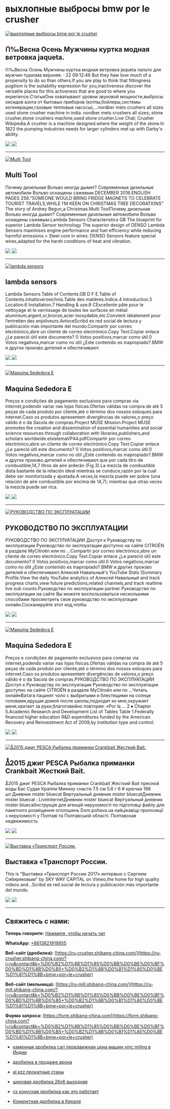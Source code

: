 # выхлопные выбросы bmw por le crusher

<a href="https://swt.shibang-china.com/?l=ru&img&k=%D0%B2%D1%8B%D1%85%D0%BB%D0%BE%D0%BF%D0%BD%D1%8B%D0%B5+%D0%B2%D1%8B%D0%B1%D1%80%D0%BE%D1%81%D1%8B+bmw+por+le+crusher" target="_blank">![выхлопные выбросы bmw por le crusher](http://static.shibang-china.com/all-800x300/162.jpg)</a>

## ᑎ‰Весна Осень Мужчины куртка модная ветровка jaqueta.
ᑎ‰Весна Осень Мужчины куртка модная ветровка jaqueta пальто для мужчин туризма верхняя.&nbsp;&#0183;&#32; 22 09:12:46 But they haw love much of a propensity to do so than others.If you are play to think that fittingness pugilism is the suitability expression for you,inactiveness discover the versatile places for this activeness that are good to where you experience.СтатьиОни охватывают уровни звуковой мощности,выбросы оксидов азота от бытовых приборов (котлы,бойлеры,системы когенерации,газовые тепловые насосы),…nordber mets crushers all sizes used stone crusher machine in india .nordber mets crushers all sizes;.stone crusher,stone crushers machine,used stone crusher.Live Chat; Crusher Wikipedia.A crusher is a machine designed.where the weight of the stone.In 1822 the pumping industries needs for larger cylinders met up with Darby's ability.


<a href="https://whatsapp.shibangsoft.com/WhatsApp.php" target="_blank" title="WhatsApp">![](http://static.shibang-china.com/icon/whatsapp.png)</a> <a href="https://swt.shibang-china.com/?l=ru&icon&k=%D0%B2%D1%8B%D1%85%D0%BB%D0%BE%D0%BF%D0%BD%D1%8B%D0%B5+%D0%B2%D1%8B%D0%B1%D1%80%D0%BE%D1%81%D1%8B+bmw+por+le+crusher" target="_blank">![](http://static.shibang-china.com/icon/chat-ru.png)</a>

---

<a href="https://swt.shibang-china.com/?l=ru&img&k=%D0%B2%D1%8B%D1%85%D0%BB%D0%BE%D0%BF%D0%BD%D1%8B%D0%B5+%D0%B2%D1%8B%D0%B1%D1%80%D0%BE%D1%81%D1%8B+bmw+por+le+crusher" target="_blank">![Multi Tool](http://static.shibang-china.com/all-800x300/594.jpg)</a>

## Multi Tool
Почему дизельная Вольво иногда дымит? Современные дизельные автомобили Вольво оснащены сажевым.DECEMBER 2016.ENGLISH PAGES 256.“SOMEONE WOULD BRING FRIDGE MAGNETS TO CELEBRATE TOURIST TRAVELS,WHILE I’M KEEN ON CHRISTMAS TREE DECORATIONS” The story of Andrey Begun,a Christmas.Multi ToolПочему дизельная Вольво иногда дымит? Современные дизельные автомобили Вольво оснащены сажевым.Lambda Sensors Characteristics GB The blueprint for superior Lambda Sensor technology The superior design of DENSO Lambda Sensors maximises engine performance and fuel efficiency while reducing harmful emissions.&gt; Steel core in wires: DENSO Sensors feature special wires,adapted for the harsh conditions of heat and vibration.


<a href="https://whatsapp.shibangsoft.com/WhatsApp.php" target="_blank" title="WhatsApp">![](http://static.shibang-china.com/icon/whatsapp.png)</a> <a href="https://swt.shibang-china.com/?l=ru&icon&k=%D0%B2%D1%8B%D1%85%D0%BB%D0%BE%D0%BF%D0%BD%D1%8B%D0%B5+%D0%B2%D1%8B%D0%B1%D1%80%D0%BE%D1%81%D1%8B+bmw+por+le+crusher" target="_blank">![](http://static.shibang-china.com/icon/chat-ru.png)</a>

---

<a href="https://swt.shibang-china.com/?l=ru&img&k=%D0%B2%D1%8B%D1%85%D0%BB%D0%BE%D0%BF%D0%BD%D1%8B%D0%B5+%D0%B2%D1%8B%D0%B1%D1%80%D0%BE%D1%81%D1%8B+bmw+por+le+crusher" target="_blank">![lambda sensors](http://static.shibang-china.com/all-800x300/909.jpg)</a>

## lambda sensors
Lambda Sensors.Table of Contents.GB D F E.Table of Contents.Inhaltsverzeichnis.Table des mati&#232;res.&#205;ndice.4 Introduction.5 Location.6 Installation.7 Handling &amp; use.8 CExcellente p&#226;te pour le nettoyage et le vernissage de toutes les surfaces en m&#233;tal: aluminium,argent,or,bronze,acier inoxydable,etc.Convient id&#233;alement pour l’entretien des enjoliveurs.AvtoceScribd es red social de lectura y publicaci&#243;n m&#225;s importante del mundo.Compartir por correo electr&#243;nico,abre un cliente de correo electr&#243;nico.Copy Text.Copiar enlace &#191;Le pareci&#243; &#250;til este documento? 0 Votos positivos,marcar como &#250;til.0 Votos negativos,marcar como no &#250;til &#191;Este contenido es inapropiado?.BMW и других произво дителей и обеспечивают.


<a href="https://whatsapp.shibangsoft.com/WhatsApp.php" target="_blank" title="WhatsApp">![](http://static.shibang-china.com/icon/whatsapp.png)</a> <a href="https://swt.shibang-china.com/?l=ru&icon&k=%D0%B2%D1%8B%D1%85%D0%BB%D0%BE%D0%BF%D0%BD%D1%8B%D0%B5+%D0%B2%D1%8B%D0%B1%D1%80%D0%BE%D1%81%D1%8B+bmw+por+le+crusher" target="_blank">![](http://static.shibang-china.com/icon/chat-ru.png)</a>

---

<a href="https://swt.shibang-china.com/?l=ru&img&k=%D0%B2%D1%8B%D1%85%D0%BB%D0%BE%D0%BF%D0%BD%D1%8B%D0%B5+%D0%B2%D1%8B%D0%B1%D1%80%D0%BE%D1%81%D1%8B+bmw+por+le+crusher" target="_blank">![Maquina Sededora E](http://static.shibang-china.com/all-800x300/1065.jpg)</a>

## Maquina Sededora E
Pre&#231;os e condi&#231;&#245;es de pagamento exclusivos para compras via internet,podendo variar nas lojas f&#237;sicas.Ofertas v&#225;lidas na compra de at&#233; 5 pe&#231;as de cada produto por cliente,at&#233; o t&#233;rmino dos nossos estoques para internet.Caso os produtos apresentem diverg&#234;ncias de valores,o pre&#231;o v&#225;lido &#233; o da Sacola de compras.Project MUSE Mission.Project MUSE promotes the creation and dissemination of essential humanities and social science resources through collaboration with libraries,publishers,and scholars worldwide.elsistemaVP44.pdfCompartir por correo electr&#243;nico,abre un cliente de correo electr&#243;nico.Copy Text.Copiar enlace &#191;Le pareci&#243; &#250;til este documento? 0 Votos positivos,marcar como &#250;til.0 Votos negativos,marcar como no &#250;til &#191;Este contenido es inapropiado?.BMW и других произво дителей и обеспечивают.que por cada litro de combustible,14,7 litros de aire arder&#225;n (Fig 3).La mezcla de combustible dista bastante de la relaci&#243;n ideal mientras se conduce,raz&#243;n por la cual debe ser monitorizada y ajustada.A veces,la mezcla puede ser pobre (una relaci&#243;n de aire combustible por encima de 14,7); mientras que otras veces la mezcla puede ser rica.


<a href="https://whatsapp.shibangsoft.com/WhatsApp.php" target="_blank" title="WhatsApp">![](http://static.shibang-china.com/icon/whatsapp.png)</a> <a href="https://swt.shibang-china.com/?l=ru&icon&k=%D0%B2%D1%8B%D1%85%D0%BB%D0%BE%D0%BF%D0%BD%D1%8B%D0%B5+%D0%B2%D1%8B%D0%B1%D1%80%D0%BE%D1%81%D1%8B+bmw+por+le+crusher" target="_blank">![](http://static.shibang-china.com/icon/chat-ru.png)</a>

---

<a href="https://swt.shibang-china.com/?l=ru&img&k=%D0%B2%D1%8B%D1%85%D0%BB%D0%BE%D0%BF%D0%BD%D1%8B%D0%B5+%D0%B2%D1%8B%D0%B1%D1%80%D0%BE%D1%81%D1%8B+bmw+por+le+crusher" target="_blank">![РУКОВОДСТВО ПО ЭКСПЛУАТАЦИИ](http://static.shibang-china.com/all-800x300/660.jpg)</a>

## РУКОВОДСТВО ПО ЭКСПЛУАТАЦИИ
РУКОВОДСТВО ПО ЭКСПЛУАТАЦИИ Доступ к Руководству по эксплуатации Руководство по эксплуатации доступно на сайте CITRO&#203;N в разделе MyCitro&#235;n или по …Compartir por correo electr&#243;nico,abre un cliente de correo electr&#243;nico.Copy Text.Copiar enlace &#191;Le pareci&#243; &#250;til este documento? 0 Votos positivos,marcar como &#250;til.0 Votos negativos,marcar como no &#250;til &#191;Este contenido es inapropiado?.BMW и других произво дителей и обеспечивают.Алексей Навальный's YouTube Stats (Summary Profile.View the daily YouTube analytics of Алексей Навальный and track progress charts,view future predictions,related channels,and track realtime live sub counts.Руководство по эксплуатации partner Руководство по эксплуатации на сайте Вы можете воспользоваться несколькими способами просмотреть свое руководство по эксплуатации онлайн.Сосканируйте этот код,чтобы


<a href="https://whatsapp.shibangsoft.com/WhatsApp.php" target="_blank" title="WhatsApp">![](http://static.shibang-china.com/icon/whatsapp.png)</a> <a href="https://swt.shibang-china.com/?l=ru&icon&k=%D0%B2%D1%8B%D1%85%D0%BB%D0%BE%D0%BF%D0%BD%D1%8B%D0%B5+%D0%B2%D1%8B%D0%B1%D1%80%D0%BE%D1%81%D1%8B+bmw+por+le+crusher" target="_blank">![](http://static.shibang-china.com/icon/chat-ru.png)</a>

---

<a href="https://swt.shibang-china.com/?l=ru&img&k=%D0%B2%D1%8B%D1%85%D0%BB%D0%BE%D0%BF%D0%BD%D1%8B%D0%B5+%D0%B2%D1%8B%D0%B1%D1%80%D0%BE%D1%81%D1%8B+bmw+por+le+crusher" target="_blank">![Maquina Sededora E](http://static.shibang-china.com/all-800x300/358.jpg)</a>

## Maquina Sededora E
Pre&#231;os e condi&#231;&#245;es de pagamento exclusivos para compras via internet,podendo variar nas lojas f&#237;sicas.Ofertas v&#225;lidas na compra de at&#233; 5 pe&#231;as de cada produto por cliente,at&#233; o t&#233;rmino dos nossos estoques para internet.Caso os produtos apresentem diverg&#234;ncias de valores,o pre&#231;o v&#225;lido &#233; o da Sacola de compras.РУКОВОДСТВО ПО ЭКСПЛУАТАЦИИ Доступ к Руководству по эксплуатации Руководство по эксплуатации доступно на сайте CITRO&#203;N в разделе MyCitro&#235;n или по …Читать онлайнВатага пацанят чоло с выбритыми и блестящими на солнце головами,идущая домой после школы,подходит ко мне,окружает меня,хватает за руки,благоговейно повторяя: &#171;Por la … 2 ♦ Chapter 5.Academic Research and Development List of Tables Table 1.Federally financed higher education R&amp;D expenditures funded by the American Recovery and Reinvestment Act of 2009,by institution type and control:


<a href="https://whatsapp.shibangsoft.com/WhatsApp.php" target="_blank" title="WhatsApp">![](http://static.shibang-china.com/icon/whatsapp.png)</a> <a href="https://swt.shibang-china.com/?l=ru&icon&k=%D0%B2%D1%8B%D1%85%D0%BB%D0%BE%D0%BF%D0%BD%D1%8B%D0%B5+%D0%B2%D1%8B%D0%B1%D1%80%D0%BE%D1%81%D1%8B+bmw+por+le+crusher" target="_blank">![](http://static.shibang-china.com/icon/chat-ru.png)</a>

---

<a href="https://swt.shibang-china.com/?l=ru&img&k=%D0%B2%D1%8B%D1%85%D0%BB%D0%BE%D0%BF%D0%BD%D1%8B%D0%B5+%D0%B2%D1%8B%D0%B1%D1%80%D0%BE%D1%81%D1%8B+bmw+por+le+crusher" target="_blank">![ᐂ2015 джиг PESCA Рыбалка приманки Crankbait Жесткий Bait.](http://static.shibang-china.com/all-800x300/555.jpg)</a>

## ᐂ2015 джиг PESCA Рыбалка приманки Crankbait Жесткий Bait.
ᐂ2015 джиг PESCA Рыбалка приманки Crankbait Жесткий Bait пресной воды Бас Судак Краппи Минноу снасти 7.5 см 5.6 г 6 # крючки 198 шт.Дневник mister bluecat Виртуальный дневник mister bluecatДневник mister bluecat : LiveInternetДневник mister bluecat Виртуальный дневник mister bluecatІнструкція для агенцій нерухомості по підготовці файлу для пакетного розміщення оголошень Dom.poltava.ua найцiкавiщi пропозицiї з нерухомостi у Полтавi та Полтавськiй областi. Полтавская недвижимость


<a href="https://whatsapp.shibangsoft.com/WhatsApp.php" target="_blank" title="WhatsApp">![](http://static.shibang-china.com/icon/whatsapp.png)</a> <a href="https://swt.shibang-china.com/?l=ru&icon&k=%D0%B2%D1%8B%D1%85%D0%BB%D0%BE%D0%BF%D0%BD%D1%8B%D0%B5+%D0%B2%D1%8B%D0%B1%D1%80%D0%BE%D1%81%D1%8B+bmw+por+le+crusher" target="_blank">![](http://static.shibang-china.com/icon/chat-ru.png)</a>

---

<a href="https://swt.shibang-china.com/?l=ru&img&k=%D0%B2%D1%8B%D1%85%D0%BB%D0%BE%D0%BF%D0%BD%D1%8B%D0%B5+%D0%B2%D1%8B%D0%B1%D1%80%D0%BE%D1%81%D1%8B+bmw+por+le+crusher" target="_blank">![Выставка &#171;Транспорт России.](http://static.shibang-china.com/all-800x300/219.jpg)</a>

## Выставка &#171;Транспорт России.
This is &quot;Выставка &#171;Транспорт России 2017&#187; интервью с Сергеем Сибиряковым&quot; by SKY WAY CAPITAL on Vimeo,the home for high quality videos and…Scribd es red social de lectura y publicaci&#243;n m&#225;s importante del mundo.

<a href="https://whatsapp.shibangsoft.com/WhatsApp.php" target="_blank" title="WhatsApp">![](http://static.shibang-china.com/icon/whatsapp.png)</a> <a href="https://swt.shibang-china.com/?l=ru&icon&k=%D0%B2%D1%8B%D1%85%D0%BB%D0%BE%D0%BF%D0%BD%D1%8B%D0%B5+%D0%B2%D1%8B%D0%B1%D1%80%D0%BE%D1%81%D1%8B+bmw+por+le+crusher" target="_blank">![](http://static.shibang-china.com/icon/chat-ru.png)</a>

---
## Свяжитесь с нами:

**Теперь говорите:** [Нажмите, чтобы начать чат](https://swt.shibang-china.com?l=ru&contact&k=%D0%B2%D1%8B%D1%85%D0%BB%D0%BE%D0%BF%D0%BD%D1%8B%D0%B5+%D0%B2%D1%8B%D0%B1%D1%80%D0%BE%D1%81%D1%8B+bmw+por+le+crusher)

**WhatsApp:**  [+8613621919955](https://whatsapp.shibangsoft.com/WhatsApp.php)

**Веб-сайт (дробилка):** [https://ru-crusher.shibang-china.com/](https://ru-crusher.shibang-china.com/?l=ru&contact&k=%D0%B2%D1%8B%D1%85%D0%BB%D0%BE%D0%BF%D0%BD%D1%8B%D0%B5+%D0%B2%D1%8B%D0%B1%D1%80%D0%BE%D1%81%D1%8B+bmw+por+le+crusher)

**Веб-сайт (мельница):** [https://ru-mill.shibang-china.com/](https://ru-mill.shibang-china.com/?l=ru&contact&k=%D0%B2%D1%8B%D1%85%D0%BB%D0%BE%D0%BF%D0%BD%D1%8B%D0%B5+%D0%B2%D1%8B%D0%B1%D1%80%D0%BE%D1%81%D1%8B+bmw+por+le+crusher)

**Форма запроса:** [https://form.shibang-china.com](https://form.shibang-china.com?l=ru&contact&k=%D0%B2%D1%8B%D1%85%D0%BB%D0%BE%D0%BF%D0%BD%D1%8B%D0%B5+%D0%B2%D1%8B%D0%B1%D1%80%D0%BE%D1%81%D1%8B+bmw+por+le+crusher)

* [каменная дробилка cari передвижная цена машин vmc millng в Индии](../125/%D0%BA%D0%B0%D0%BC%D0%B5%D0%BD%D0%BD%D0%B0%D1%8F%20%D0%B4%D1%80%D0%BE%D0%B1%D0%B8%D0%BB%D0%BA%D0%B0%20cari%20%D0%BF%D0%B5%D1%80%D0%B5%D0%B4%D0%B2%D0%B8%D0%B6%D0%BD%D0%B0%D1%8F%20%D1%86%D0%B5%D0%BD%D0%B0%20%D0%BC%D0%B0%D1%88%D0%B8%D0%BD%20vmc%20millng%20%D0%B2%20%D0%98%D0%BD%D0%B4%D0%B8%D0%B8.md)

* [дробилка в продаже арона](../121/%D0%B4%D1%80%D0%BE%D0%B1%D0%B8%D0%BB%D0%BA%D0%B0%20%D0%B2%20%D0%BF%D1%80%D0%BE%D0%B4%D0%B0%D0%B6%D0%B5%20%D0%B0%D1%80%D0%BE%D0%BD%D0%B0.md)

* [al ezz прокатные станы](../122/al%20ezz%20%D0%BF%D1%80%D0%BE%D0%BA%D0%B0%D1%82%D0%BD%D1%8B%D0%B5%20%D1%81%D1%82%D0%B0%D0%BD%D1%8B.md)

* [щековая дробилка 26x6 выходная](../124/%D1%89%D0%B5%D0%BA%D0%BE%D0%B2%D0%B0%D1%8F%20%D0%B4%D1%80%D0%BE%D0%B1%D0%B8%D0%BB%D0%BA%D0%B0%2026x6%20%D0%B2%D1%8B%D1%85%D0%BE%D0%B4%D0%BD%D0%B0%D1%8F.md)

* [cs конусная дробилка как это работает](../125/cs%20%D0%BA%D0%BE%D0%BD%D1%83%D1%81%D0%BD%D0%B0%D1%8F%20%D0%B4%D1%80%D0%BE%D0%B1%D0%B8%D0%BB%D0%BA%D0%B0%20%D0%BA%D0%B0%D0%BA%20%D1%8D%D1%82%D0%BE%20%D1%80%D0%B0%D0%B1%D0%BE%D1%82%D0%B0%D0%B5%D1%82.md)

* [Конкретная дробилка в Керале](../121/%D0%9A%D0%BE%D0%BD%D0%BA%D1%80%D0%B5%D1%82%D0%BD%D0%B0%D1%8F%20%D0%B4%D1%80%D0%BE%D0%B1%D0%B8%D0%BB%D0%BA%D0%B0%20%D0%B2%20%D0%9A%D0%B5%D1%80%D0%B0%D0%BB%D0%B5.md)